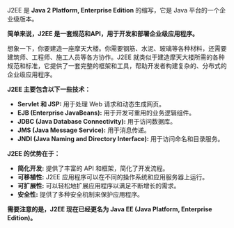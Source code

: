 J2EE 是 **Java 2 Platform, Enterprise Edition** 的缩写，它是 Java 平台的一个企业级版本。

**简单来说，J2EE 是一套规范和API，用于开发和部署企业级应用程序。**

想象一下，你要建造一座摩天大楼。你需要钢筋、水泥、玻璃等各种材料，还需要建筑师、工程师、施工人员等各方协作。J2EE 就类似于建造摩天大楼所需的各种规范和标准，它提供了一套完整的框架和工具，帮助开发者构建复杂的、分布式的企业级应用程序。

**J2EE 主要包含以下一些技术：**

- **Servlet 和 JSP:** 用于处理 Web 请求和动态生成网页。
- **EJB (Enterprise JavaBeans):** 用于开发可重用的业务逻辑组件。
- **JDBC (Java Database Connectivity):** 用于访问数据库。
- **JMS (Java Message Service):** 用于消息传递。
- **JNDI (Java Naming and Directory Interface):** 用于访问命名和目录服务。

**J2EE 的优势在于：**

- **简化开发:** 提供了丰富的 API 和框架，简化了开发流程。
- **可移植性:** J2EE 应用程序可以在不同的操作系统和应用服务器上运行。
- **可扩展性:** 可以轻松地扩展应用程序以满足不断增长的需求。
- **安全性:** 提供了多种安全机制来保护应用程序。

**需要注意的是，J2EE 现在已经更名为 Java EE (Java Platform, Enterprise Edition)。**
